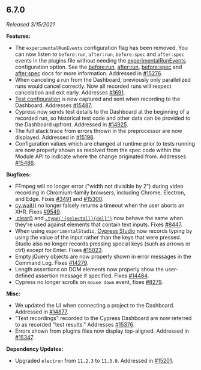 ## 6.7.0

_Released 3/15/2021_

**Features:**

- The `experimentalRunEvents` configuration flag has been removed. You can now listen to `before:run`, `after:run`, `before:spec` and `after:spec` events in the plugins file without needing the [experimentalRunEvents](/guides/references/experiments) configuration option. See the [before:run](/api/plugins/before-run-api), [after:run](/api/plugins/after-run-api), [before:spec](/api/plugins/before-spec-api) and [after:spec](/api/plugins/after-spec-api) docs for more information. Addressed in [#15276](https://github.com/cypress-io/cypress/issues/15276).
- When canceling a run from the Dashboard, previously only parallelized runs would cancel correctly. Now all recorded runs will respect cancelation and exit early. Addresses [#1691](https://github.com/cypress-io/cypress/issues/1691).
- [Test configuration](/guides/core-concepts/writing-and-organizing-tests#Test-Configuration) is now captured and sent when recording to the Dashboard. Addresses [#15487](https://github.com/cypress-io/cypress/issues/15487).
- Cypress now sends test details to the Dashboard at the beginning of a recorded run, so historical test code and other data can be provided to the Dashboard upfront. Addressed in [#14925](https://github.com/cypress-io/cypress/issues/14925).
- The full stack trace from errors thrown in the preprocessor are now displayed. Addressed in [#15198](https://github.com/cypress-io/cypress/issues/15198).
- Configuration values which are changed at runtime prior to tests running are now properly shown as resolved from the spec code within the Module API to indicate where the change originated from. Addresses [#15486](https://github.com/cypress-io/cypress/issues/15486).

**Bugfixes:**

- FFmpeg will no longer error ("width not divisible by 2") during video recording in Chromium-family browsers, including Chrome, Electron, and Edge. Fixes [#3491](https://github.com/cypress-io/cypress/issues/3491) and [#15300](https://github.com/cypress-io/cypress/issues/15300).
- [cy.wait()](/api/commands/wait) no longer falsely returns a timeout when the user aborts an XHR. Fixes [#9549](https://github.com/cypress-io/cypress/issues/9549).
- [.clear()](/api/commands/clear) and [`.type('{selectall}{del}')`](/api/commands/type) now behave the same when they're used against elements that contain text inputs. Fixes [#8447](https://github.com/cypress-io/cypress/issues/8447).
- When using `experimentalStudio`, [Cypress Studio](/guides/core-concepts/cypress-studio) now records typing by using the value of the input rather than the keys that were pressed. Studio also no longer records pressing special keys (such as arrows or ctrl) except for Enter. Fixes [#15023](https://github.com/cypress-io/cypress/issues/15023).
- Empty jQuery objects are now properly shown in error messages in the Command Log. Fixes [#14279](https://github.com/cypress-io/cypress/issues/14279).
- Length assertions on DOM elements now properly show the user-defined assertion message if specified. Fixes [#14484](https://github.com/cypress-io/cypress/issues/14484).
- Cypress no longer scrolls on `mouse down` event, fixes [#8279](https://github.com/cypress-io/cypress/issues/8279).

**Misc:**

- We updated the UI when connecting a project to the Dashboard. Addressed in [#14877](https://github.com/cypress-io/cypress/issues/14877).
- "Test recordings" recorded to the Cypress Dashboard are now referred to as recorded "test results." Addresses [#15376](https://github.com/cypress-io/cypress/issues/15376).
- Errors shown from plugins files now display top-aligned. Addressed in [#15347](https://github.com/cypress-io/cypress/issues/15347).

**Dependency Updates:**

- Upgraded `electron` from `11.2.3` to `11.3.0`. Addressed in [#15201](https://github.com/cypress-io/cypress/issues/15201).
